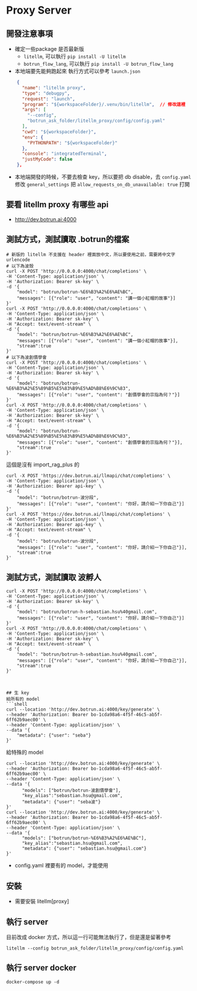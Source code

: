 # Proxy Server

## 開發注意事項
- 確定一些package 是否最新版
  - `litellm`, 可以執行 `pip install -U litellm`
  - `botrun_flow_lang`, 可以執行 `pip install -U botrun_flow_lang`
- 本地端要先能夠跑起來
執行方式可以參考 `launch.json`
```json
    {
      "name": "litellm proxy",
      "type": "debugpy",
      "request": "launch",
      "program": "${workspaceFolder}/.venv/bin/litellm",  // 修改這裡
      "args": [
        "--config",
        "botrun_ask_folder/litellm_proxy/config/config.yaml"
      ],
      "cwd": "${workspaceFolder}",
      "env": {
        "PYTHONPATH": "${workspaceFolder}"
      },
      "console": "integratedTerminal",
      "justMyCode": false
    },

```
- 本地端開發的時候，不要去檢查 key，所以要把 db disable，去 `config.yaml`修改 `general_settings`
  把 `allow_requests_on_db_unavailable: true` 打開

## 要看 litellm proxy 有哪些 api 
- http://dev.botrun.ai:4000

## 測試方式，測試讀取 .botrun的檔案
```shell
# 新版的 litellm 不支援在 header 裡面放中文，所以要使用之前，需要將中文字 urlencode
# 以下為波殼
curl -X POST 'http://0.0.0.0:4000/chat/completions' \
-H 'Content-Type: application/json' \
-H 'Authorization: Bearer sk-key' \
-d '{
    "model": "botrun/botrun-%E6%B3%A2%E6%AE%BC",
    "messages": [{"role": "user", "content": "講一個小紅帽的故事"}]
}'
curl -X POST 'http://0.0.0.0:4000/chat/completions' \
-H 'Content-Type: application/json' \
-H 'Authorization: Bearer sk-key' \
-H "Accept: text/event-stream" \
-d '{
    "model": "botrun/botrun-%E6%B3%A2%E6%AE%BC",
    "messages": [{"role": "user", "content": "講一個小紅帽的故事"}],
    "stream":true
}'
# 以下為波創價學會
curl -X POST 'http://0.0.0.0:4000/chat/completions' \
-H 'Content-Type: application/json' \
-H 'Authorization: Bearer sk-key' \
-d '{
    "model": "botrun/botrun-%E6%B3%A2%E5%89%B5%E5%83%B9%E5%AD%B8%E6%9C%83",
    "messages": [{"role": "user", "content": "創價學會的宗指為何？"}]
}'
curl -X POST 'http://0.0.0.0:4000/chat/completions' \
-H 'Content-Type: application/json' \
-H 'Authorization: Bearer sk-key' \
-H "Accept: text/event-stream" \
-d '{
    "model": "botrun/botrun-%E6%B3%A2%E5%89%B5%E5%83%B9%E5%AD%B8%E6%9C%83",
    "messages": [{"role": "user", "content": "創價學會的宗指為何？"}],
    "stream":true
}'
```
這個是沒有 import_rag_plus 的
```shell
curl -X POST 'https://dev.botrun.ai/llmapi/chat/completions' \
-H 'Content-Type: application/json' \
-H 'Authorization: Bearer api-key' \
-d '{
    "model": "botrun/botrun-波分段",
    "messages": [{"role": "user", "content": "你好，請介紹一下你自己"}]
}'
curl -X POST 'https://dev.botrun.ai/llmapi/chat/completions' \
-H 'Content-Type: application/json' \
-H 'Authorization: Bearer api-key' \
-H "Accept: text/event-stream" \
-d '{
    "model": "botrun/botrun-波分段",
    "messages": [{"role": "user", "content": "你好，請介紹一下你自己"}],
    "stream":true
}'

```

## 測試方式，測試讀取 波孵人
```shell
curl -X POST 'http://0.0.0.0:4000/chat/completions' \
-H 'Content-Type: application/json' \
-H 'Authorization: Bearer sk-key' \
-d '{
    "model": "botrun/botrun-h-sebastian.hsu%40gmail.com",
    "messages": [{"role": "user", "content": "你好，請介紹一下你自己"}]
}'
curl -X POST 'http://0.0.0.0:4000/chat/completions' \
-H 'Content-Type: application/json' \
-H 'Authorization: Bearer sk-key' \
-H "Accept: text/event-stream" \
-d '{
    "model": "botrun/botrun-h-sebastian.hsu%40gmail.com",
    "messages": [{"role": "user", "content": "你好，請介紹一下你自己"}],
    "stream":true
}'



## 生 key
給所有的 model
```shell
curl --location 'http://dev.botrun.ai:4000/key/generate' \
--header 'Authorization: Bearer bo-1cda98a6-4f5f-46c5-ab5f-6ff62b9aec00' \
--header 'Content-Type: application/json' \
--data '{
    "metadata": {"user": "seba"}
}'
```
給特殊的 model
```shell
curl --location 'http://dev.botrun.ai:4000/key/generate' \
--header 'Authorization: Bearer bo-1cda98a6-4f5f-46c5-ab5f-6ff62b9aec00' \
--header 'Content-Type: application/json' \
--data '{
      "models": ["botrun/botrun-波創價學會"],
      "key_alias":"sebastian.hsu@gmail.com",
      "metadata": {"user": "seba波"}
}'
curl --location 'http://dev.botrun.ai:4000/key/generate' \
--header 'Authorization: Bearer bo-1cda98a6-4f5f-46c5-ab5f-6ff62b9aec00' \
--header 'Content-Type: application/json' \
--data '{
      "models": ["botrun/botrun-%E6%B3%A2%E6%AE%BC"],
      "key_alias":"sebastian.hsu@gmail.com",
      "metadata": {"user": "sebastian.hsu@gmail.com"}
}'
```

- config.yaml 裡要有的 model，才能使用
## 安裝
- 需要安裝 litellm[proxy]

## 執行 server
目前改成 docker 方式，所以這一行可能無法執行了，但是還是留著參考
```shell
litellm --config botrun_ask_folder/litellm_proxy/config/config.yaml
```

## 執行 server docker
```shell
docker-compose up -d
```
